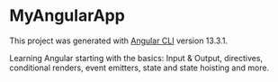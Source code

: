 # MyAngularApp

This project was generated with [Angular CLI](https://github.com/angular/angular-cli) version 13.3.1.

Learning Angular starting with the basics: Input & Output, directives, conditional renders, event emitters, state and state hoisting and more.
